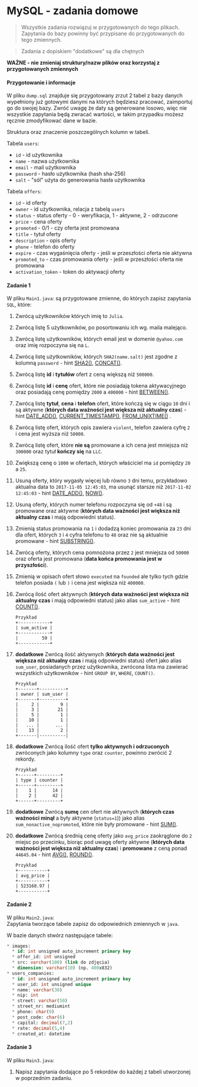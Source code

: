 # MySQL - zadania domowe
> Wszystkie zadania rozwiązuj w przygotowanych do tego plikach. Zapytania do bazy powinny być przypisane do przygotowanych do tego zmiennych.

>Zadania z dopiskiem "dodatkowe" są dla chętnych

**WAŻNE -  nie zmieniaj struktury/nazw plików oraz korzystaj z przygotowanych zmiennych**
 
#### Przygotowanie i informacje
W pliku `dump.sql` znajduje się przygotowany zrzut 2 tabel z bazy danych wypełniony już gotowymi danymi na których będziesz pracować, zaimportuj go do swojej bazy.
Zwróć uwagę że daty są generowane losowo, więc nie wszystkie zapytania będą zwracać wartości, w takim przypadku możesz ręcznie zmodyfikować dane w bazie.

Struktura oraz znaczenie poszczególnych kolumn w tabeli.  

Tabela `users`:
* `id` - id użytkownika
* `name` - nazwa użytkownika
* `email` - mail użytkownika
* `password` - hasło użytkownika (hash sha-256)
* `salt` - "sól" użyta do generowania hasła użytkownika

Tabela `offers`:
* `id` - id oferty
* `owner` - id użytkownika, relacja z tabelą `users`
* `status` - status oferty - 0 - weryfikacja, 1 - aktywne, 2 - odrzucone
* `price` - cena oferty
* `promoted` - 0/1 - czy oferta jest promowana
* `title` - tytuł oferty
* `description` - opis oferty
* `phone` - telefon do oferty
* `expire` - czas wygaśnięcia oferty - jeśli w przeszłości oferta nie aktywna
* `promoted_to` - czas promowania oferty - jeśli w przeszłości oferta nie promowana
* `activation_token` - token do aktywacji oferty



#### Zadanie 1
W pliku `Main1.java`:
są przygotowane zmienne, do których zapisz zapytania `SQL`, które:

1. Zwrócą użytkowników których imię to `Julia`.
2. Zwrócą listę 5 użytkowników, po posortowaniu ich wg. maila malejąco.
3. Zwrócą listę użytkowników, których email jest w domenie `@yahoo.com` oraz imię rozpoczyna się na `L`.
4. Zwrócą listę użytkowników, których `SHA2(name.salt)` jest zgodne z kolumną `password` - hint [SHA2()][mysql_sha2], [CONCAT()][mysql_concat].
5. Zwrócą listę **id** i **tytułów** ofert z ceną większą niż `500000`.
6. Zwrócą listę **id** i **cenę** ofert, które nie posiadają tokena aktywacyjnego oraz posiadają cenę pomiędzy `2000` a `400000` - hint [BETWEEN()][mysql_between].
7. Zwrócą listę **tytuł**, **cena** i **telefon** ofert, które kończą się w ciągu `10` dni i są aktywne (**których data ważności jest większa niż aktualny czas**) - hint [DATE_ADD()][mysql_date_add], [CURRENT_TIMESTAMP()][mysql_current_timestamp], [FROM_UNIXTIME()][mysql_from_unixtime] .
8. Zwrócą listę ofert, których opis zawiera `violent`, telefon zawiera cyfrę `2` i cena jest wyższa niż `50000`.
9. Zwrócą listę ofert, które **nie są** promowane a ich cena jest mniejsza niż `300000` oraz tytuł **kończy się** na `LLC`.
10. Zwiększą cenę o `1000` w ofertach, których właściciel ma `id` pomiędzy `20` a `25`.
11. Usuną oferty, który wygasły więcej lub równo `3` dni temu, przykładowo aktualna data to `2017-11-05 12:45:03`, ma usunąć starsze niż `2017-11-02 12:45:03` - hint [DATE_ADD()][mysql_date_add], [NOW()][mysql_now].
12. Usuną oferty, których numer telefonu rozpoczyna się od `+48` i są promowane oraz aktywne (**których data ważności jest większa niż aktualny czas** i mają odpowiedni status).
13. Zmienią status promowania na `1` i dodadzą koniec promowania za `23` dni dla ofert, których `3` i `4` cyfra telefonu to `48` oraz nie są aktualnie promowane - hint [SUBSTRING()][mysql_substring].
14. Zwrócą oferty, których cena pomnożona przez `2` jest mniejsza od `50000` oraz oferta jest promowana (**data końca promowania jest w przyszłości**).
15. Zmienią w opisach ofert słowo `executed` na `founded` ale tylko tych gdzie telefon posiada `(` lub `)` i cena jest większa niż `400000`.
16. Zwrócą ilość ofert aktywnych (**których data ważności jest większa niż aktualny czas** i mają odpowiedni status) jako alias `sum_active` - hint [COUNT()][mysql_count].

    ```
    Przykład
    +------------+
    | sum_active |
    +------------+
    |         59 |
    +------------+
    ```

17. **dodatkowe** Zwrócą ilość aktywnych (**których data ważności jest większa niż aktualny czas** i mają odpowiedni status) ofert jako alias `sum_user`, posiadanych przez użytkownika, zwrócona lista ma zawierać wszystkich użytkowników - hint `GROUP BY`, `WHERE`, `COUNT()`.

    ```
    Przykład
    +-------+----------+
    | owner | sum_user |
    +-------+----------+
    |     2 |        9 |
    |     3 |       21 |
    |     5 |        1 |
    |    10 |        1 |
    |   ... |      ... |
    |    13 |        2 |
    +-------|----------|
    ```

18. **dodatkowe** Zwrócą ilość ofert **tylko aktywnych i odrzuconych** zwróconych jako kolumny `type` oraz `counter`, powinno zwrócić 2 rekordy. 
    
    ```
    Przykład
    +------+---------+
    | type | counter |
    +------+---------+
    |    1 |      14 |
    |    2 |      42 |
    +------+---------+
    ```

19. **dodatkowe** Zwrócą **sumę** cen ofert nie aktywnych (**których czas ważności minął** a były aktywne (`status=1`)) jako alias `sum_nonactive_nopromoted`, które nie były promowane - hint [SUM()][mysql_sum].
20. **dodatkowe** Zwrócą średnią cenę oferty jako `avg_price` zaokrąglone do `2` miejsc po przecinku, biorąc pod uwagę oferty aktywne (**których data ważności jest większa niż aktualny czas**) i **promowane** z ceną ponad `44645.04` - hint [AVG()][mysql_avg], [ROUND()][mysql_round].

    ```
    Przykład
    +-----------+
    | avg_price |
    +-----------+
    | 523168.97 |
    +-----------+
    ```

#### Zadanie 2
W pliku `Main2.java`:  
Zapytania tworzące tabele zapisz do odpowiednich zmiennych w `java`.  

W bazie danych stwórz następujące tabele:
```SQL
* images:
  * id: int unsigned auto_increment primary key
  * offer_id: int unsigned
  * src: varchar(100) (link do zdjęcia)
  * dimension: varchar(10) (np. 400x832)
* users_companies:
  * id: int unsigned auto_increment primary key
  * user_id: int unsigned unique
  * name: varchar(30)
  * nip: int
  * street: varchar(50)
  * street_nr: mediumint
  * phone: char(9)
  * post_code: char(6)
  * capital: decimal(7,2)
  * rate: decimal(5,4)
  * created_at: datetime
```

#### Zadanie 3
W pliku `Main3.java`:  

1. Napisz zapytania dodające po 5 rekordów do każdej z tabeli utworzonej w poprzednim zadaniu.  


<!-- Links -->
[mysql_concat]: https://dev.mysql.com/doc/refman/5.7/en/string-functions.html#function_concat
[mysql_sha2]: https://dev.mysql.com/doc/refman/5.6/en/encryption-functions.html#function_sha2
[mysql_between]: https://dev.mysql.com/doc/refman/5.7/en/comparison-operators.html#operator_between
[mysql_sum]: https://dev.mysql.com/doc/refman/5.7/en/group-by-functions.html#function_sum
[mysql_substring]: https://dev.mysql.com/doc/refman/5.7/en/string-functions.html#function_substring
[mysql_count]: https://dev.mysql.com/doc/refman/5.7/en/counting-rows.html
[mysql_avg]: https://dev.mysql.com/doc/refman/5.7/en/group-by-functions.html#function_avg
[mysql_round]: https://dev.mysql.com/doc/refman/5.7/en/mathematical-functions.html#function_round
[mysql_date_add]: https://dev.mysql.com/doc/refman/5.5/en/date-and-time-functions.html#function_date-add
[mysql_current_timestamp]: https://dev.mysql.com/doc/refman/5.5/en/date-and-time-functions.html#function_current-timestamp
[mysql_from_unixtime]: https://dev.mysql.com/doc/refman/5.5/en/date-and-time-functions.html#function_from-unixtime
[mysql_now]: https://dev.mysql.com/doc/refman/5.6/en/date-and-time-functions.html#function_now
[stack_mysql_domain]: http://stackoverflow.com/a/2440458/3668159
